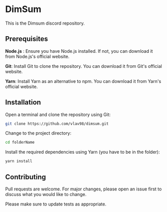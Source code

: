 # DimSum

This is the Dimsum discord repository.

## Prerequisites

**Node.js** : Ensure you have Node.js installed. If not, you can download it from Node.js's official website.

**Git**: Install Git to clone the repository. You can download it from Git's official website.

**Yarn**: Install Yarn as an alternative to npm. You can download it from Yarn's official website.

## Installation

Open a terminal and clone the repository using Git:

```bash
git clone https://github.com/vlav98/dimsum.git
```

Change to the project directory:

```bash
cd folderName
```

Install the required dependencies using Yarn (you have to be in the folder):

```bash
yarn install
```

## Contributing

Pull requests are welcome. For major changes, please open an issue first
to discuss what you would like to change.

Please make sure to update tests as appropriate.
